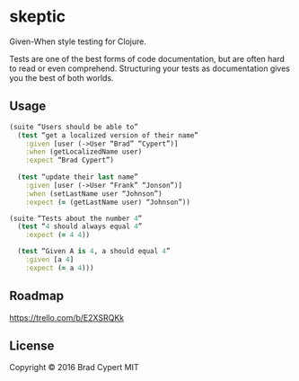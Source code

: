 # skeptic

Given-When style testing for Clojure.

Tests are one of the best forms of code documentation, but are often hard to read or even comprehend. Structuring your tests as documentation gives you the best of both worlds.

## Usage
```clojure
(suite “Users should be able to”
  (test “get a localized version of their name”     
    :given [user (->User “Brad” “Cypert”)]
    :when (getLocalizedName user)
    :expect “Brad Cypert”)
  
  (test “update their last name”
    :given [user (->User “Frank” “Jonson”)]
    :when (setLastName user “Johnson”)
    :expect (= (getLastName user) “Johnson”))

(suite “Tests about the number 4”
  (test “4 should always equal 4”
    :expect (= 4 4))

  (test “Given A is 4, a should equal 4”
    :given [a 4]
    :expect (= a 4)))
```
## Roadmap
https://trello.com/b/E2XSRQKk

## License

Copyright © 2016 Brad Cypert
MIT
